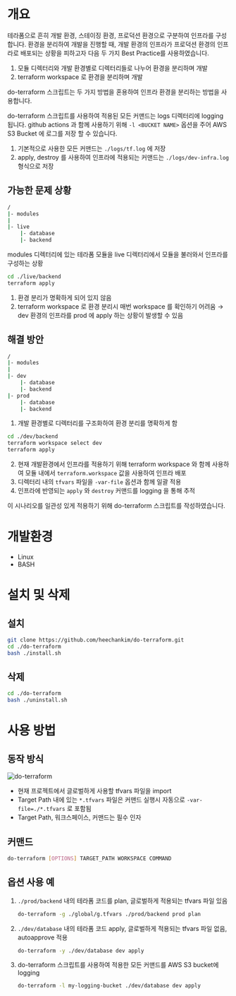 # 개요

테라폼으로 흔히 개발 환경, 스테이징 환경, 프로덕션 환경으로 구분하여 인프라를 구성합니다. 환경을 분리하여 개발을 진행할 때, 개발 환경의 인프라가 프로덕션 환경의 인프라로 배포되는 상황을 피하고자 다음 두 가지 Best Practice를 사용하였습니다.

1. 모듈 디렉터리와 개발 환경별로 디렉터리들로 나누어 환경을 분리하며 개발
2. terraform workspace 로 환경을 분리하며 개발

do-terraform 스크립트는 두 가지 방법을 혼용하여 인프라 환경을 분리하는 방법을 사용합니다.

do-terraform 스크립트를 사용하여 적용된 모든 커맨드는 logs 디렉터리에 logging 됩니다. github actions 과 함께 사용하기 위해 `-l <BUCKET NAME>` 옵션을 주어 AWS S3 Bucket 에 로그를 저장 할 수 있습니다.

1. 기본적으로 사용한 모든 커맨드는 `./logs/tf.log` 에 저장
2. apply, destroy 를 사용하여 인프라에 적용되는 커맨드는 `./logs/dev-infra.log` 형식으로 저장

## 가능한 문제 상황

```bash
/
|- modules
|
|- live
    |- database
    |- backend
```

modules 디렉터리에 있는 테라폼 모듈을 live 디렉터리에서 모듈을 불러와서 인프라를 구성하는 상황

```bash
cd ./live/backend
terraform apply
```

1. 환경 분리가 명확하게 되어 있지 않음
2. terraform workspace 로 환경 분리시 매번 workspace 를 확인하기 어려움 → dev 환경의 인프라를 prod 에 apply 하는 상황이 발생할 수 있음

## 해결 방안

```bash
/
|- modules
|
|- dev
    |- database
    |- backend
|- prod
    |- database
    |- backend
```

1. 개발 환경별로 디렉터리를 구조화하여 환경 분리를 명확하게 함

```bash
cd ./dev/backend
terraform workspace select dev
terraform apply
```

2. 현재 개발환경에서 인프라를 적용하기 위해 terraform workspace 와 함께 사용하여 모듈 내에서 `terraform.workspace` 값을 사용하여 인프라 배포
3. 디렉터리 내의 `tfvars` 파일을 `-var-file` 옵션과 함께 일괄 적용
4. 인프라에 반영되는 `apply` 와 `destroy` 커맨드를 logging 을 통해 추적

이 시나리오를 일관성 있게 적용하기 위해 do-terraform 스크립트를 작성하였습니다.

# 개발환경

- Linux
- BASH

# 설치 및 삭제

## 설치

```bash
git clone https://github.com/heechankim/do-terraform.git
cd ./do-terraform
bash ./install.sh
```

## 삭제

```bash
cd ./do-terraform
bash ./uninstall.sh
```

# 사용 방법

## 동작 방식
![do-terraform](https://user-images.githubusercontent.com/96629089/174828340-47f76505-45d6-4144-af78-434c70463e29.png)
- 현재 프로젝트에서 글로벌하게 사용할 tfvars 파일을 import
- Target Path 내에 있는 `*.tfvars` 파일은 커맨드 실행시 자동으로 `-var-file=./*.tfvars` 로 포함됨
- Target Path, 워크스페이스, 커맨드는 필수 인자

## 커맨드

```bash
do-terraform [OPTIONS] TARGET_PATH WORKSPACE COMMAND
```

## 옵션 사용 예

1. `./prod/backend` 내의 테라폼 코드를 plan, 글로벌하게 적용되는 tfvars 파일 있음
    
    ```bash
    do-terraform -g ./global/g.tfvars ./prod/backend prod plan
    ```
    
2. `./dev/database` 내의 테라폼 코드 apply, 글로벌하게 적용되는 tfvars 파일 없음, autoapprove 적용
    
    ```bash
    do-terraform -y ./dev/database dev apply
    ```
    
3. do-terraform 스크립트를 사용하여 적용한 모든 커맨드를 AWS S3 bucket에 logging
    
    ```bash
    do-terraform -l my-logging-bucket ./dev/database dev apply
    ```
